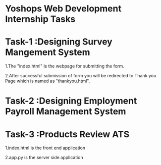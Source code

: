 # Yoshops Web Development Internship Tasks


# Task-1 :Designing Survey Mangement System
1.The "index.html" is the webpage for submitting the form.

2.After successful submission of form you will be redirected to Thank you Page which is named as "thankyou.html".

# Task-2 :Designing Employment Payroll Management System

# Task-3 :Products Review ATS
 1.index.html is the front end application
 
 2.app.py is the server side application
